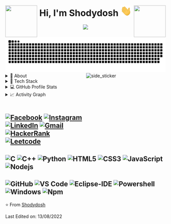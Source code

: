
 <div align="center">
 <img align="left" src = "https://media2.giphy.com/media/QssGEmpkyEOhBCb7e1/giphy.gif?cid=ecf05e47a0n3gi1bfqntqmob8g9aid1oyj2wr3ds3mg700bl&rid=giphy.gif" width = 100px height=100px>
 <img align="right" src = "https://media2.giphy.com/media/QssGEmpkyEOhBCb7e1/giphy.gif?cid=ecf05e47a0n3gi1bfqntqmob8g9aid1oyj2wr3ds3mg700bl&rid=giphy.gif" width = 100px height=100px>
<h1 align="center">Hi, I'm Shodydosh <img width="35" src="https://github.com/1999AZZAR/1999AZZAR/blob/main/resources/img/waving.gif"></h1>
 <p align="center">
  <a href="https://github.com/DenverCoder1/readme-typing-svg"><img src="https://readme-typing-svg.herokuapp.com?lines=An+engineering+student+at+PTIT;Currently+learning+web+developing;Be+so+good+they+can't+ignore+you&center=true&width=500&height=50"></a>
</p>
</div>

<div align="center">
  <a href="https://github.com/Shodydosh">
  <img  src="https://github.com/1999AZZAR/1999AZZAR/blob/main/resources/img/grid-snake.svg"
       alt="snake" /></a>
</div>


<div>
 <img align="right" width=250px height=250px alt="side_sticker" src="https://media.giphy.com/media/TEnXkcsHrP4YedChhA/giphy.gif" />

<details>
  <summary>🧮 About</summary>
<div>
<h2 align="center">🧮 About me</h2>
<div>- Wh0 (˘෴˘) </div>
<div>- ✨ Hi, I’m Shodydosh</div>
<div>- ✨ 900+ Toeic</div>
<div>- ✨ I’m interested in coding, music and skateboarding</div>
<div>- ✨ I’m currently learning at Posts and Telecommunications Institute of Technology</div>
</div>
</details>


<details>
  <summary>🔭 Tech Stack</summary>
<div align="center">
<h2 align="center"><img src = "https://media2.giphy.com/media/QssGEmpkyEOhBCb7e1/giphy.gif?cid=ecf05e47a0n3gi1bfqntqmob8g9aid1oyj2wr3ds3mg700bl&rid=giphy.gif" width = 20px> Tech Stack</h2>
 <a href= https://github.com/Aditya664?tab=repositories&q=&type=&language=c&sort= > <img width ='32px' src ='https://raw.githubusercontent.com/rahulbanerjee26/githubAboutMeGenerator/main/icons/c.svg'> </a>
<a href= https://github.com/Aditya664?tab=repositories&q=&type=&language=cpp&sort= > <img width ='32px' src ='https://raw.githubusercontent.com/rahulbanerjee26/githubAboutMeGenerator/main/icons/cpp.svg'> </a>
 <a href= https://github.com/Aditya664?tab=repositories&q=&type=&language=javascript&sort= > <img width ='32px' src ='https://raw.githubusercontent.com/rahulbanerjee26/githubAboutMeGenerator/main/icons/javascript.svg'> </a>
 <a href= https://github.com/Aditya664?tab=repositories&q=&type=&language=css&sort= > <img width ='32px' src ='https://raw.githubusercontent.com/rahulbanerjee26/githubAboutMeGenerator/main/icons/css.svg'> </a>
<a href= https://github.com/Aditya664?tab=repositories&q=&type=&language=html&sort= > <img width ='32px' src ='https://raw.githubusercontent.com/rahulbanerjee26/githubAboutMeGenerator/main/icons/html.svg'> </a>
 
</div>
</details>




<details> 
  <summary>💻 GitHub Profile Stats</summary>
  <div>
    <h2 align="center"> Github stats </h2>
      <a href="https://www.youtube.com/watch?v=dQw4w9WgXcQ"><img src="https://user-images.githubusercontent.com/73097560/115834477-dbab4500-a447-11eb-908a-139a6edaec5c.gif"></a>
        <p align="center">
           <a href="https://github.com/shodydosh/">
           <img width="49.5%" src="https://github-readme-streak-stats.herokuapp.com/?user=shodydosh&theme=tokyonight" />
           <img width="49.5%" src="https://github-readme-stats.vercel.app/api?username=shodydosh&show_icons=true&theme=tokyonight" />
           </a>
        </p>
        <p align="center">
          <a href="https://github.com/shodydosh/">
          <img width="39.5%" src="https://github-readme-stats.vercel.app/api/top-langs/?username=shodydosh&theme=tokyonight&layout=compact" alt="Shodydosh :: Top Langs" />
          <img width="59.5%" src="https://github-readme-stats.vercel.app/api/wakatime?username=shodydosh&theme=tokyonight" alt="Shodydosh :: Waka time" />
         </a>
        </p>
     <a href="https://www.youtube.com/watch?v=dQw4w9WgXcQ"><img src="https://user-images.githubusercontent.com/73097560/115834477-dbab4500-a447-11eb-908a-139a6edaec5c.gif"></a>
  </div>    
</details>

<details>
  <summary>📈 Activity Graph</summary>
  <br/>
  <h2 align="center"> my current activity </h2>
<a href="https://github.com/ashutosh00710/github-readme-activity-graph"><img alt="Shodydosh's Activity Graph" src="https://activity-graph.herokuapp.com/graph/?username=Shodydosh&bg_color=000&color=fff&line=00E676&point=fff&hide_border=true" /></a>
</details>
 
</div>

<br/>
 
<!--  //https://dev.to/envoy_/150-badges-for-github-pnk -->

 [![Facebook](https://img.shields.io/badge/Facebook-1877F2?style=for-the-badge&logo=facebook&logoColor=white)](https://www.facebook.com/shodydosh/)
 [![Instagram](https://img.shields.io/badge/Instagram-E4405F?style=for-the-badge&logo=instagram&logoColor=white)](https://www.instagram.com/shodydosh/)
 [![LinkedIn](https://img.shields.io/badge/LinkedIn-0077B5?style=for-the-badge&logo=linkedin&logoColor=white)](https://www.linkedin.com/in/tungnguyen252/)
 [![Gmail](https://img.shields.io/badge/Gmail-D14836?style=for-the-badge&logo=gmail&logoColor=white)](mailto:nguyenminhtung252@gmail.com)\
 [![HackerRank](https://img.shields.io/badge/-Hackerrank-2EC866?style=for-the-badge&logo=HackerRank&logoColor=white)](https://www.hackerrank.com/Shodydosh)
 [![Leetcode](https://img.shields.io/badge/-LeetCode-FFA116?style=for-the-badge&logo=LeetCode&logoColor=black)](https://leetcode.com/Shodydosh/)
 ----
 ![C](http://img.shields.io/badge/-C-A8B9CC?style=flat-square&logo=c&logoColor=ffffff)
 ![C++](https://img.shields.io/badge/-c++-red?style=flat-square&logo=c&logoColor=ffffff)
 ![Python](http://img.shields.io/badge/-Python-3776AB?style=flat-square&logo=python&logoColor=ffffff)
 ![HTML5](https://img.shields.io/badge/-HTML5-%23E44D27?style=flat-square&logo=html5&logoColor=ffffff)
 ![CSS3](https://img.shields.io/badge/-CSS3-%231572B6?style=flat-square&logo=css3)
 ![JavaScript](https://img.shields.io/badge/-JavaScript-%23F7DF1C?style=flat-square&logo=javascript&logoColor=000000&labelColor=%23F7DF1C&color=%23FFCE5A)
 ![Nodejs](https://img.shields.io/badge/-Nodejs-339933?style=flat-square&logo=Node.js&logoColor=ffffff)
 ----
 ![GitHub](https://img.shields.io/badge/-GitHub-181717?style=flat-square&logo=github)
 ![VS Code](http://img.shields.io/badge/-VS%20Code-007ACC?style=flat-square&logo=visual-studio-code&logoColor=ffffff)
 ![Eclipse-IDE](http://img.shields.io/badge/-Eclipse-2C2255?style=flat-square&logo=eclipse&logoColor=ffffff)
 ![Powershell](http://img.shields.io/badge/-Powershell-5391FE?style=flat-square&logo=powershell&logoColor=ffffff)
 ![Windows](http://img.shields.io/badge/-Windows-0078D6?style=flat-square&logo=windows&logoColor=ffffff)
 ![Npm](https://img.shields.io/badge/-npm-CB3837?style=flat-square&logo=npm)
  ----
  
⭐️ From [Shodydosh](https://github.com/shodydoshD)

Last Edited on: 13/08/2022
